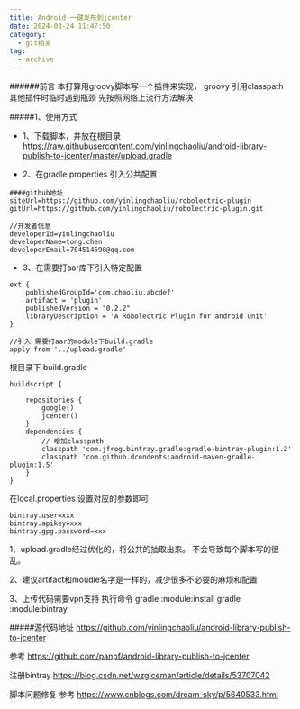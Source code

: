 ```yaml
---
title: Android-一键发布到jcenter
date: 2024-03-24 11:47:50
category:
  - git相关
tag:
  - archive
---
```

######前言
本打算用groovy脚本写一个插件来实现，
groovy 引用classpath 其他插件时临时遇到瓶颈
先按照网络上流行方法解决


#####1、使用方式

* 1、下载脚本，并放在根目录
https://raw.githubusercontent.com/yinlingchaoliu/android-library-publish-to-jcenter/master/upload.gradle

* 2、在gradle.properties 引入公共配置
```
####github地址
siteUrl=https://github.com/yinlingchaoliu/robolectric-plugin
gitUrl=https://github.com/yinlingchaoliu/robolectric-plugin.git

//开发者信息
developerId=yinlingchaoliu
developerName=tong.chen
developerEmail=704514698@qq.com
```

* 3、在需要打aar库下引入特定配置
```
ext {
    publishedGroupId='com.chaoliu.abcdef'
    artifact = 'plugin'
    publishedVersion = "0.2.2"
    libraryDescription = 'A Robolectric Plugin for android unit'
} 

//引入 需要打aar的module下build.gradle
apply from '../upload.gradle'
```

根目录下 build.gradle
```
buildscript {

    repositories {
        google()
        jcenter()
    }
    dependencies {
        // 增加classpath
        classpath 'com.jfrog.bintray.gradle:gradle-bintray-plugin:1.2'
        classpath 'com.github.dcendents:android-maven-gradle-plugin:1.5'
    }
}
```

在local.properties 设置对应的参数即可
```
bintray.user=xxx
bintray.apikey=xxx
bintray.gpg.password=xxx
```


1、upload.gradle经过优化的，将公共的抽取出来。
不会导致每个脚本写的很乱。

2、建议artifact和moudle名字是一样的，减少很多不必要的麻烦和配置

3、上传代码需要vpn支持
执行命令
gradle  :module:install
gradle  :module:bintray


#####源代码地址
https://github.com/yinlingchaoliu/android-library-publish-to-jcenter

参考
https://github.com/panpf/android-library-publish-to-jcenter

注册bintray
https://blog.csdn.net/wzgiceman/article/details/53707042

脚本问题修复 参考
https://www.cnblogs.com/dream-sky/p/5640533.html
